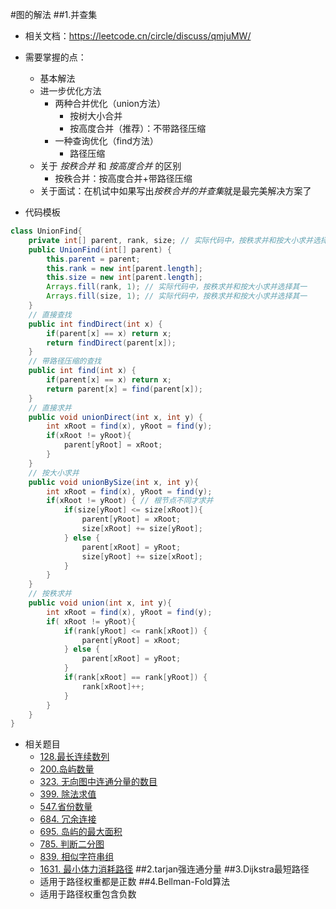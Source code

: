 #图的解法
##1.并查集
- 相关文档：https://leetcode.cn/circle/discuss/qmjuMW/
- 需要掌握的点：
    - 基本解法
    - 进一步优化方法
        - 两种合并优化（union方法）
            - 按树大小合并
            - 按高度合并（推荐）：不带路径压缩
        - 一种查询优化（find方法）
            - 路径压缩
    - 关于 *按秩合并* 和 *按高度合并* 的区别
        - 按秩合并：按高度合并+带路径压缩
    - 关于面试：在机试中如果写出*按秩合并的并查集*就是最完美解决方案了
    
- 代码模板
```java
class UnionFind{
    private int[] parent, rank, size; // 实际代码中，按秩求并和按大小求并选择其一
    public UnionFind(int[] parent) {
        this.parent = parent;
        this.rank = new int[parent.length];
        this.size = new int[parent.length];
        Arrays.fill(rank, 1); // 实际代码中，按秩求并和按大小求并选择其一
        Arrays.fill(size, 1); // 实际代码中，按秩求并和按大小求并选择其一
    }
    // 直接查找
    public int findDirect(int x) {
        if(parent[x] == x) return x;
        return findDirect(parent[x]);
    }
    // 带路径压缩的查找
    public int find(int x) {
        if(parent[x] == x) return x;
        return parent[x] = find(parent[x]);
    }
    // 直接求并
    public void unionDirect(int x, int y) {
        int xRoot = find(x), yRoot = find(y);
        if(xRoot != yRoot){
            parent[yRoot] = xRoot;
        }
    }
    // 按大小求并
    public void unionBySize(int x, int y){
        int xRoot = find(x), yRoot = find(y);
        if(xRoot != yRoot) { // 根节点不同才求并
            if(size[yRoot] <= size[xRoot]){
                parent[yRoot] = xRoot;
                size[xRoot] += size[yRoot];
            } else {
                parent[xRoot] = yRoot;
                size[yRoot] += size[xRoot];
            }
        }
    }
    // 按秩求并
    public void union(int x, int y){
        int xRoot = find(x), yRoot = find(y);
        if( xRoot != yRoot){
            if(rank[yRoot] <= rank[xRoot]) {
                parent[yRoot] = xRoot;
            } else {
                parent[xRoot] = yRoot;
            }
            if(rank[xRoot] == rank[yRoot]) {
                rank[xRoot]++;
            }
        }
    }
}
```
- 相关题目
    - [128.最长连续数列](https://leetcode-cn.com/problems/longest-consecutive-sequence/)
    - [200.岛屿数量](https://leetcode-cn.com/problems/number-of-islands/)
    - [323. 无向图中连通分量的数目](https://leetcode.cn/problems/number-of-connected-components-in-an-undirected-graph/)
    - [399. 除法求值](https://leetcode.cn/problems/evaluate-division/)
    - [547.省份数量](https://leetcode-cn.com/problems/number-of-provinces/)
    - [684. 冗余连接](https://leetcode.cn/problems/redundant-connection/)
    - [695. 岛屿的最大面积](https://leetcode.cn/problems/max-area-of-island/)
    - [785. 判断二分图](https://leetcode.cn/problems/is-graph-bipartite/)
    - [839. 相似字符串组](https://leetcode.cn/problems/similar-string-groups/)
    - [1631. 最小体力消耗路径](https://leetcode.cn/problems/path-with-minimum-effort/)
##2.tarjan强连通分量
##3.Dijkstra最短路径
    - 适用于路径权重都是正数
##4.Bellman-Fold算法
    - 适用于路径权重包含负数
    
